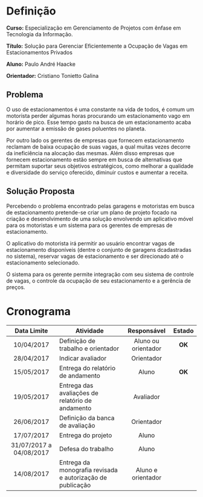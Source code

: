 # Definição

**Curso:** Especialização em Gerenciamento de Projetos com ênfase em Tecnologia da Informação.

**Título:** Solução para Gerenciar Eficientemente a Ocupação de Vagas em Estacionamentos Privados

**Aluno:** Paulo André Haacke

**Orientador:** Cristiano Tonietto Galina

## Problema

O uso de estacionamentos é uma constante na vida de todos, é comum um motorista perder algumas horas procurando um estacionamento vago em horário de pico. Esse tempo gasto na busca de um estacionamento acaba por aumentar a emissão de gases poluentes no planeta. 

Por outro lado os gerentes de empresas que fornecem estacionamento reclamam de baixa ocupação de suas vagas, a qual muitas vezes decorre da ineficiência na alocação das mesmas. Além disso empresas que fornecem estacionamento estão sempre em busca de alternativas que permitam suportar seus objetivos estratégicos, como melhorar a qualidade e diversidade do serviço oferecido, diminuir custos e aumentar a receita.

## Solução Proposta 

Percebendo o problema encontrado pelas garagens e motoristas em busca de estacionamento pretende-se criar um plano de projeto focado na criação e desenolvimento de uma solução envolvendo um aplicativo móvel para os motoristas e um sistema para os gerentes de empresas de estacionamento.

O aplicativo do motorista irá permitir ao usuário encontrar vagas de estacionamento disponíveis (dentre o conjunto de garagens dcadastradas no sistema), reservar vagas de estacionamento e ser direcionado até o estacionamento selecionado.

O sistema para os gerente permite integração com seu sistema de controle de vagas, o controle da ocupação de seu estacionamento e a gerência de preços.

# Cronograma

| Data Limite             | Atividade                                                  | Responsável        | Estado |
|:-----------------------:| ---------------------------------------------------------- |:------------------:|:------:|
| 10/04/2017              | Definição de trabalho e orientador                         | Aluno ou orientador| **OK** |
| 28/04/2017              | Indicar avaliador                                          | Orientador         |        |
| 15/05/2017              | Entrega do relatório de andamento                          | Aluno              | **OK** |
| 19/05/2017              | Entrega das avaliações de relatório de andamento           | Avaliador          |        |
| 26/06/2017              | Definição da banca de avaliação                            | Orientador         |        |
| 17/07/2017              | Entrega do projeto                                         | Aluno              |        |
| 31/07/2017 a 04/08/2017 | Defesa do trabalho                                         | Aluno              |        |
| 14/08/2017              | Entrega da monografia revisada e autorização de publicação | Aluno e orientador |        |
